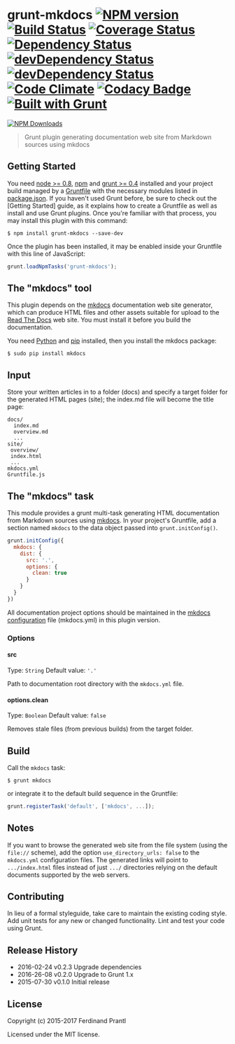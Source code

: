 # grunt-mkdocs [![NPM version](https://badge.fury.io/js/grunt-mkdocs.png)](http://badge.fury.io/js/grunt-mkdocs) [![Build Status](https://travis-ci.org/prantlf/grunt-mkdocs.png)](https://travis-ci.org/prantlf/grunt-mkdocs) [![Coverage Status](https://coveralls.io/repos/prantlf/grunt-mkdocs/badge.svg)](https://coveralls.io/r/prantlf/grunt-mkdocs) [![Dependency Status](https://david-dm.org/prantlf/grunt-mkdocs.svg)](https://david-dm.org/prantlf/grunt-mkdocs) [![devDependency Status](https://david-dm.org/prantlf/grunt-mkdocs/dev-status.svg)](https://david-dm.org/prantlf/grunt-mkdocs#info=devDependencies) [![devDependency Status](https://david-dm.org/prantlf/grunt-mkdocs/peer-status.svg)](https://david-dm.org/prantlf/grunt-mkdocs#info=peerDependencies) [![Code Climate](https://codeclimate.com/github/prantlf/grunt-mkdocs/badges/gpa.svg)](https://codeclimate.com/github/prantlf/grunt-mkdocs) [![Codacy Badge](https://www.codacy.com/project/badge/f3896e8dfa5342b8add12d50390edfcd)](https://www.codacy.com/public/prantlf/grunt-mkdocs) [![Built with Grunt](https://cdn.gruntjs.com/builtwith.png)](http://gruntjs.com/)

[![NPM Downloads](https://nodei.co/npm/grunt-mkdocs.png?downloads=true&stars=true)](https://www.npmjs.com/package/grunt-mkdocs)

> Grunt plugin generating documentation web site from Markdown sources
  using mkdocs

## Getting Started

You need [node >= 0.8][node], [npm] and [grunt >= 0.4][Grunt] installed
and your project build managed by a [Gruntfile] with the necessary modules
listed in [package.json].  If you haven't used Grunt before, be sure to
check out the [Getting Started] guide, as it explains how to create a
Gruntfile as well as install and use Grunt plugins.  Once you're familiar
with that process, you may install this plugin with this command:

```shell
$ npm install grunt-mkdocs --save-dev
```

Once the plugin has been installed, it may be enabled inside your Gruntfile
with this line of JavaScript:

```js
grunt.loadNpmTasks('grunt-mkdocs');
```

## The "mkdocs" tool

This plugin depends on the [mkdocs] documentation web site generator,
which can produce HTML files and other assets suitable for upload to
the [Read The Docs] web site.  You must install it before you build
the documentation.

You need [Python] and [pip] installed, then you install the mkdocs package:

```shell
$ sudo pip install mkdocs
```

## Input

Store your written articles in to a folder (docs) and specify a target
folder for the generated HTML pages (site); the index.md file will become
the title page:

```text
docs/
  index.md
  overview.md
  ...
site/
 overview/
 index.html
 ...
mkdocs.yml
Gruntfile.js
```

## The "mkdocs" task

This module provides a grunt multi-task generating HTML documentation from
Markdown sources using [mkdocs].  In your project's Gruntfile, add a section
named `mkdocs` to the data object passed into `grunt.initConfig()`.

```js
grunt.initConfig({
  mkdocs: {
    dist: {
      src: '.',
      options: {
        clean: true
      }
    }
  }
})
```

All documentation project options should be maintained in the
[mkdocs configuration] file (mkdocs.yml) in this plugin version.

### Options

#### src
Type: `String`
Default value: `'.'`

Path to documentation root directory with the `mkdocs.yml` file.

#### options.clean
Type: `Boolean`
Default value: `false`

Removes stale files (from previous builds) from the target folder.

## Build

Call the `mkdocs` task:

```shell
$ grunt mkdocs
```

or integrate it to the default build sequence in the Gruntfile:

```js
grunt.registerTask('default', ['mkdocs', ...]);
```

## Notes

If you want to browse the generated web site from the file system (using
the `file://` scheme), add the option `use_directory_urls: false` to the
`mkdocs.yml` configuration files.  The generated links will point to
`.../index.html` files instead of just `.../` directories relying on the
default documents supported by the web servers.

## Contributing

In lieu of a formal styleguide, take care to maintain the existing coding
style.  Add unit tests for any new or changed functionality. Lint and test
your code using Grunt.

## Release History

 * 2016-02-24   v0.2.3   Upgrade dependencies
 * 2016-26-08   v0.2.0   Upgrade to Grunt 1.x
 * 2015-07-30   v0.1.0   Initial release

## License

Copyright (c) 2015-2017 Ferdinand Prantl

Licensed under the MIT license.

[node]: http://nodejs.org
[npm]: http://npmjs.org
[package.json]: https://docs.npmjs.com/files/package.json
[Grunt]: https://gruntjs.com
[Gruntfile]: http://gruntjs.com/sample-gruntfile
[Getting Gtarted]: https://github.com/gruntjs/grunt/wiki/Getting-started
[Python]: https://www.python.org
[pip]: http://pip.readthedocs.org/en/latest/installing.html
[mkdocs]: http://www.mkdocs.org
[mkdocs configuration]: http://www.mkdocs.org/user-guide/configuration
[Read The Docs]: https://readthedocs.org
